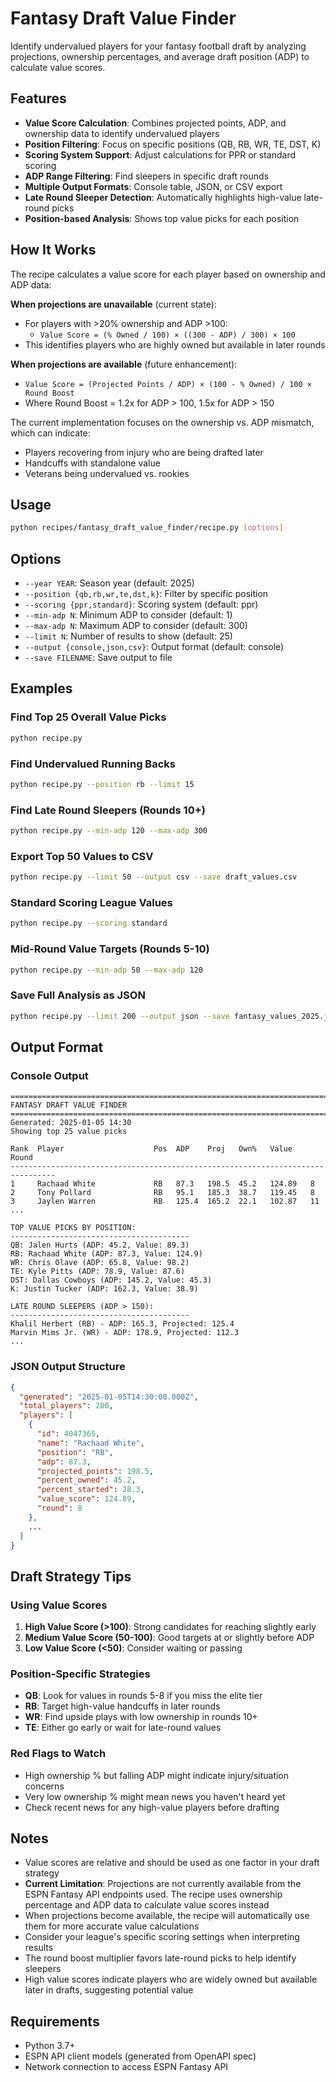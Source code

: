 # Fantasy Draft Value Finder

Identify undervalued players for your fantasy football draft by analyzing projections, ownership percentages, and average draft position (ADP) to calculate value scores.

## Features

- **Value Score Calculation**: Combines projected points, ADP, and ownership data to identify undervalued players
- **Position Filtering**: Focus on specific positions (QB, RB, WR, TE, DST, K)
- **Scoring System Support**: Adjust calculations for PPR or standard scoring
- **ADP Range Filtering**: Find sleepers in specific draft rounds
- **Multiple Output Formats**: Console table, JSON, or CSV export
- **Late Round Sleeper Detection**: Automatically highlights high-value late-round picks
- **Position-based Analysis**: Shows top value picks for each position

## How It Works

The recipe calculates a value score for each player based on ownership and ADP data:

**When projections are unavailable** (current state):
- For players with >20% ownership and ADP >100:
  - `Value Score = (% Owned / 100) × ((300 - ADP) / 300) × 100`
- This identifies players who are highly owned but available in later rounds

**When projections are available** (future enhancement):
- `Value Score = (Projected Points / ADP) × (100 - % Owned) / 100 × Round Boost`
- Where Round Boost = 1.2x for ADP > 100, 1.5x for ADP > 150

The current implementation focuses on the ownership vs. ADP mismatch, which can indicate:
- Players recovering from injury who are being drafted later
- Handcuffs with standalone value
- Veterans being undervalued vs. rookies

## Usage

```bash
python recipes/fantasy_draft_value_finder/recipe.py [options]
```

## Options

- `--year YEAR`: Season year (default: 2025)
- `--position {qb,rb,wr,te,dst,k}`: Filter by specific position
- `--scoring {ppr,standard}`: Scoring system (default: ppr)
- `--min-adp N`: Minimum ADP to consider (default: 1)
- `--max-adp N`: Maximum ADP to consider (default: 300)
- `--limit N`: Number of results to show (default: 25)
- `--output {console,json,csv}`: Output format (default: console)
- `--save FILENAME`: Save output to file

## Examples

### Find Top 25 Overall Value Picks
```bash
python recipe.py
```

### Find Undervalued Running Backs
```bash
python recipe.py --position rb --limit 15
```

### Find Late Round Sleepers (Rounds 10+)
```bash
python recipe.py --min-adp 120 --max-adp 300
```

### Export Top 50 Values to CSV
```bash
python recipe.py --limit 50 --output csv --save draft_values.csv
```

### Standard Scoring League Values
```bash
python recipe.py --scoring standard
```

### Mid-Round Value Targets (Rounds 5-10)
```bash
python recipe.py --min-adp 50 --max-adp 120
```

### Save Full Analysis as JSON
```bash
python recipe.py --limit 200 --output json --save fantasy_values_2025.json
```

## Output Format

### Console Output
```
================================================================================
FANTASY DRAFT VALUE FINDER
================================================================================
Generated: 2025-01-05 14:30
Showing top 25 value picks

Rank  Player                    Pos  ADP    Proj   Own%   Value    Round
--------------------------------------------------------------------------------
1     Rachaad White             RB   87.3   198.5  45.2   124.89   8
2     Tony Pollard              RB   95.1   185.3  38.7   119.45   8
3     Jaylen Warren             RB   125.4  165.2  22.1   102.87   11
...

TOP VALUE PICKS BY POSITION:
----------------------------------------
QB: Jalen Hurts (ADP: 45.2, Value: 89.3)
RB: Rachaad White (ADP: 87.3, Value: 124.9)
WR: Chris Olave (ADP: 65.8, Value: 98.2)
TE: Kyle Pitts (ADP: 78.9, Value: 87.6)
DST: Dallas Cowboys (ADP: 145.2, Value: 45.3)
K: Justin Tucker (ADP: 162.3, Value: 38.9)

LATE ROUND SLEEPERS (ADP > 150):
----------------------------------------
Khalil Herbert (RB) - ADP: 165.3, Projected: 125.4
Marvin Mims Jr. (WR) - ADP: 178.9, Projected: 112.3
...
```

### JSON Output Structure
```json
{
  "generated": "2025-01-05T14:30:00.000Z",
  "total_players": 200,
  "players": [
    {
      "id": 4047365,
      "name": "Rachaad White",
      "position": "RB",
      "adp": 87.3,
      "projected_points": 198.5,
      "percent_owned": 45.2,
      "percent_started": 28.3,
      "value_score": 124.89,
      "round": 8
    },
    ...
  ]
}
```

## Draft Strategy Tips

### Using Value Scores

1. **High Value Score (>100)**: Strong candidates for reaching slightly early
2. **Medium Value Score (50-100)**: Good targets at or slightly before ADP
3. **Low Value Score (<50)**: Consider waiting or passing

### Position-Specific Strategies

- **QB**: Look for values in rounds 5-8 if you miss the elite tier
- **RB**: Target high-value handcuffs in later rounds
- **WR**: Find upside plays with low ownership in rounds 10+
- **TE**: Either go early or wait for late-round values

### Red Flags to Watch

- High ownership % but falling ADP might indicate injury/situation concerns
- Very low ownership % might mean news you haven't heard yet
- Check recent news for any high-value players before drafting

## Notes

- Value scores are relative and should be used as one factor in your draft strategy
- **Current Limitation**: Projections are not currently available from the ESPN Fantasy API endpoints used. The recipe uses ownership percentage and ADP data to calculate value scores instead
- When projections become available, the recipe will automatically use them for more accurate value calculations
- Consider your league's specific scoring settings when interpreting results
- The round boost multiplier favors late-round picks to help identify sleepers
- High value scores indicate players who are widely owned but available later in drafts, suggesting potential value

## Requirements

- Python 3.7+
- ESPN API client models (generated from OpenAPI spec)
- Network connection to access ESPN Fantasy API